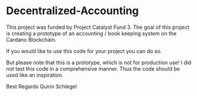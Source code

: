 # Decentralized-Accounting

This project was funded by Project Catalyst Fund 3.
The goal of this project is creating a prototype of an accounting / book keeping system on the Cardano Blockchain.

If you would like to use this code for your project you can do so.

But please note that this is a prototype, which is not for production use!
I did not test this code in a comprehensive manner.
Thus the code should be used like an inspiration.

Best Regards
Quirin Schlegel
